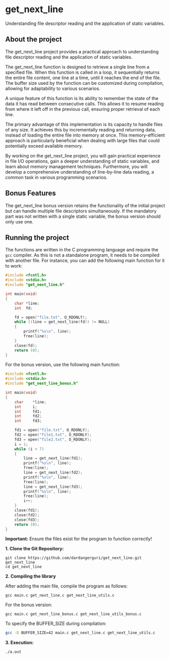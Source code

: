 # get_next_line

Understanding file descriptor reading and the application of static variables.

## About the project

The get_next_line project provides a practical approach to understanding file descriptor reading and the application of static variables.

The get_next_line function is designed to retrieve a single line from a specified file. When this function is called in a loop, it sequentially returns the entire file content, one line at a time, until it reaches the end of the file. The buffer size used by the function can be customized during compilation, allowing for adaptability to various scenarios.

A unique feature of this function is its ability to remember the state of the data it has read between consecutive calls. This allows it to resume reading from where it left off in the previous call, ensuring proper retrieval of each line.

The primary advantage of this implementation is its capacity to handle files of any size. It achieves this by incrementally reading and returning data, instead of loading the entire file into memory at once. This memory-efficient approach is particularly beneficial when dealing with large files that could potentially exceed available memory.


By working on the get_next_line project, you will gain practical experience in file I/O operations, gain a deeper understanding of static variables, and learn about memory management techniques. Furthermore, you will develop a comprehensive understanding of line-by-line data reading, a common task in various programming scenarios.

## Bonus Features

The get_next_line bonus version retains the functionality of the initial project but can handle multiple file descriptors simultaneously. If the mandatory part was not written with a single static variable, the bonus version should only use one.

## Running the project

The functions are written in the C programming language and require the `gcc` compiler. As this is not a standalone program, it needs to be compiled with another file. For instance, you can add the following main function for it to work:

```C
#include <fcntl.h>
#include <stdio.h>
#include "get_next_line.h"

int main(void)
{
    char *line;
    int  fd;

    fd = open("file.txt", O_RDONLY);
    while ((line = get_next_line(fd)) != NULL)
    {
        printf("%s\n", line);
        free(line);
    }
    close(fd);
    return (0);
}
```

For the bonus version, use the following main function:

```C
#include <fcntl.h>
#include <stdio.h>
#include "get_next_line_bonus.h"

int	main(void)
{
	char	*line;
	int		i;
	int		fd1;
	int		fd2;
	int		fd3;

	fd1 = open("file.txt", O_RDONLY);
	fd2 = open("file1.txt", O_RDONLY);
	fd3 = open("file2.txt", O_RDONLY);
	i = 1;
	while (i < 7)
	{
		line = get_next_line(fd1);
		printf("%s\n", line);
		free(line);
		line = get_next_line(fd2);
		printf("%s\n", line);
		free(line);
		line = get_next_line(fd3);
		printf("%s\n", line);
		free(line);
		i++;
	}
	close(fd1);
	close(fd2);
	close(fd3);
	return (0);
}
```
**Important:**
Ensure the files exist for the program to function correctly!

**1. Clone the Git Repository:**

```shell
git clone https://github.com/dardangerguri/get_next_line.git get_next_line
cd get_next_line
```
**2. Compiling the library**

After adding the main file, compile the program as follows:

```shell
gcc main.c get_next_line.c get_next_line_utils.c
```

For the bonus version:

```shell
gcc main.c get_next_line_bonus.c get_next_line_utils_bonus.c
```

To specify the BUFFER_SIZE during compilation:

```bash
gcc -D BUFFER_SIZE=42 main.c get_next_line.c get_next_line_utils.c
```
**3. Execution:**
```bash
./a.out
```
